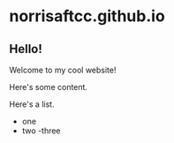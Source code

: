 # norrisaftcc.github.io

## Hello!

Welcome to my cool website!

Here's some content.

Here's a list.
- one
- two
-three